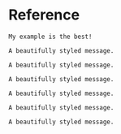 # Reference


```admonish example
My example is the best!
```

```admonish info
A beautifully styled message.
```

```admonish note
A beautifully styled message.
```

```admonish tip
A beautifully styled message.
```
    
```admonish warning
A beautifully styled message.
```

```admonish abstract
A beautifully styled message.
```

```admonish quote
A beautifully styled message.
```
